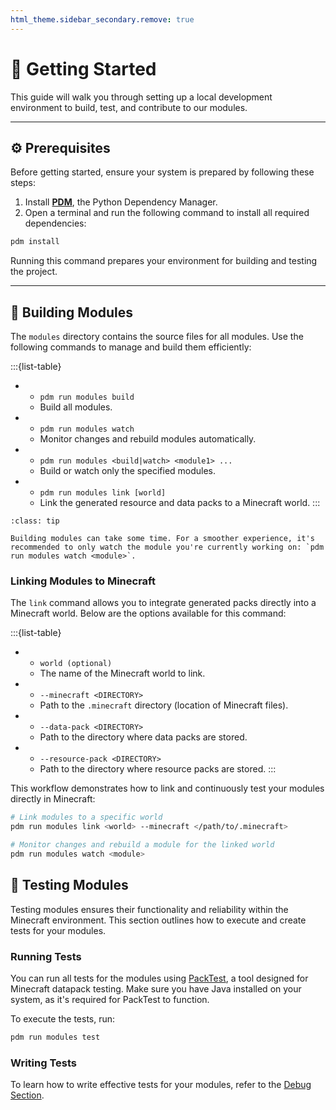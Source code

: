 ```yaml
---
html_theme.sidebar_secondary.remove: true
---
```


# 🚀 Getting Started

This guide will walk you through setting up a local development environment to build, test, and contribute to our modules.

---

## ⚙️ Prerequisites

Before getting started, ensure your system is prepared by following these steps:

1. Install [**PDM**](https://pdm-project.org/en/latest/), the Python Dependency Manager.
2. Open a terminal and run the following command to install all required dependencies:
  ```sh
  pdm install
  ```

Running this command prepares your environment for building and testing the project.

---

## 🔨 Building Modules

The `modules` directory contains the source files for all modules. Use the following commands to manage and build them efficiently:

:::{list-table}
*   - `pdm run modules build`
    - Build all modules.
*   - `pdm run modules watch`
    - Monitor changes and rebuild modules automatically.
*   - `pdm run modules <build|watch> <module1> ...`
    - Build or watch only the specified modules.
*   - `pdm run modules link [world]`
    - Link the generated resource and data packs to a Minecraft world.
:::

```{admonition} Watching Modules
:class: tip

Building modules can take some time. For a smoother experience, it's recommended to only watch the module you're currently working on: `pdm run modules watch <module>`.
```

### Linking Modules to Minecraft

The `link` command allows you to integrate generated packs directly into a Minecraft world. Below are the options available for this command:

:::{list-table}
*   - `world (optional)`
    - The name of the Minecraft world to link.
*   - `--minecraft <DIRECTORY>`
    - Path to the `.minecraft` directory (location of Minecraft files).
*   - `--data-pack <DIRECTORY>`
    - Path to the directory where data packs are stored.
*   - `--resource-pack <DIRECTORY>`
    - Path to the directory where resource packs are stored.
:::


This workflow demonstrates how to link and continuously test your modules directly in Minecraft:
```sh
# Link modules to a specific world
pdm run modules link <world> --minecraft </path/to/.minecraft>

# Monitor changes and rebuild a module for the linked world
pdm run modules watch <module>
```

## 🧪 Testing Modules

Testing modules ensures their functionality and reliability within the Minecraft environment. This section outlines how to execute and create tests for your modules.

### Running Tests
You can run all tests for the modules using [PackTest](https://github.com/misode/packtest), a tool designed for Minecraft datapack testing. Make sure you have Java installed on your system, as it's required for PackTest to function.

To execute the tests, run:
```sh
pdm run modules test
```

### Writing Tests

To learn how to write effective tests for your modules, refer to the [Debug Section](project:debug.md#-unit-tests).
